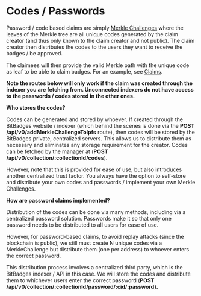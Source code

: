 # Codes / Passwords

Password / code based claims are simply [Merkle Challenges](../../for-developers/concepts/approval-options.md) where the leaves of the Merkle tree are all unique codes generated by the claim creator (and thus only known to the claim creator and not public). The claim creator then distributes the codes to the users they want to receive the badges / be approved.&#x20;

The claimees will then provide the valid Merkle path with the unique code as leaf to be able to claim badges. For an example, see [Claims](broken-reference).



**Note the routes below will only work if the claim was created through the indexer you are fetching from. Unconnected indexers do not have access to the passwords / codes stored in the other ones.**



**Who stores the codes?**

Codes can be generated and stored by whoever. If created through the BitBadges website / indexer (which behind the scenes is done via the **POST /api/v0/addMerkleChallengeToIpfs** route), then codes will be stored by the BitBadges private, centralized servers. This allows us to distribute them as necessary and eliminates any storage requirement for the creator. Codes can be fetched by the manager at (**POST /api/v0/collection/:collectionId/codes**).

However, note that this is provided for ease of use, but also introduces another centralized trust factor. You always have the option to self-store and distribute your own codes and passwords / implement your own Merkle Challenges.

**How are password claims implemented?**

Distribution of the codes can be done via many methods, including via a centralized password solution. Passwords make it so that only one password needs to be distributed to all users for ease of use.&#x20;

However, for password-based claims, to avoid replay attacks (since the blockchain is public), we still must create N unique codes via a MerkleChallenge but distribute them (one per address) to whoever enters the correct password.&#x20;

This distribution process involves a centralized third party, which is the BitBadges indexer / API in this case. We will store the codes and distribute them to whichever users enter the correct password (**POST /api/v0/collection/:collectionId/password/:cid/:password).**


